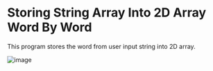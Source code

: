 # Storing String Array Into 2D Array Word By Word
This program stores the word from user input string into 2D array.

![image](https://user-images.githubusercontent.com/78111534/197374930-a4188354-8d1d-450e-9e98-318747fae45b.png)
